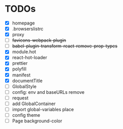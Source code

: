 # TODOs

- [x] homepage
- [x] .browserslistrc
- [x] proxy
- [ ] ~~favicons-webpack-plugin~~
- [ ] ~~babel-plugin-transform-react-remove-prop-types~~
- [x] module.hot
- [x] react-hot-loader
- [x] prettier
- [x] polyfill
- [x] manifest
- [x] documentTitle
- [ ] GlobalStyle
- [ ] config: env and baseURLs remove
- [ ] request
- [ ] add GlobalContainer
- [ ] import global-variables place
- [ ] config theme
- [ ] Page background-color
